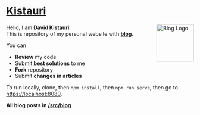 # <a href="https://davidkistauri.ru/">Kistauri</a>

<img
  align="right"
  src="https://davidkistauri.ru/images/icons/icon-144x144.png"
  width="100px"
  height="100px"
  alt="Blog Logo">

Hello, I am **David Kistauri**.\
This is repository of my personal website with **[blog](https://davidkistauri.ru/blog).**

You can

- **Review** my code
- Submit **best solutions** to me
- **Fork** repository
- Submit **changes in articles**

To run locally, clone, then `npm install`, then `npm run serve`, then go to [https://localhost:8080](https://localhost:8000).

**All blog posts in [/src/blog](https://github.com/dtroode/kistauri/blob/master/src/blog/)**
